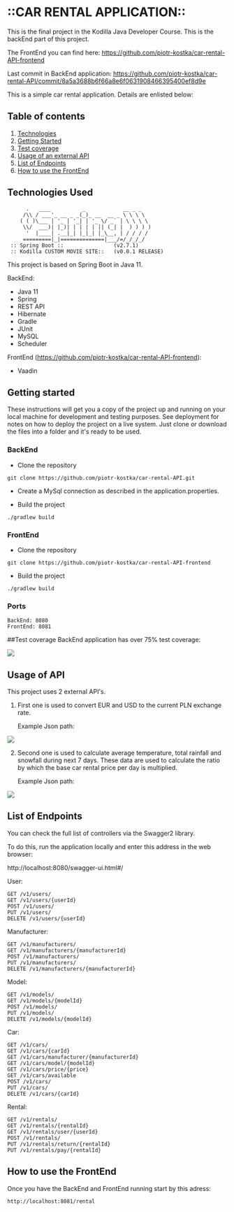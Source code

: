# ::CAR RENTAL APPLICATION::

This is the final project in the Kodilla Java Developer Course. This is the backEnd part of this project. 

The FrontEnd you can find here: https://github.com/piotr-kostka/car-rental-API-frontend

Last commit in BackEnd application: https://github.com/piotr-kostka/car-rental-API/commit/8a5a3688b6f66a8e6f0631908466395400ef8d9e

This is a simple car rental application. Details are enlisted below:

## Table of contents

1. [Technologies](#technologies-used)
2. [Getting Started](#getting-started)
3. [Test coverage](#test-coverage)
4. [Usage of an external API](#usage-of-api)
5. [List of Endpoints](#list-of-endpoints)
6. [How to use the FrontEnd](#how-to-use-the-frontend)


## Technologies Used
```
      .   ____          _            __ _ _
     /\\ / ___'_ __ _ _(_)_ __  __ _ \ \ \ \
    ( ( )\___ | '_ | '_| | '_ \/ _` | \ \ \ \
     \\/  ___)| |_)| | | | | || (_| |  ) ) ) )
      '  |____| .__|_| |_|_| |_\__, | / / / /
     =========|_|==============|___/=/_/_/_/
 :: Spring Boot ::                (v2.7.1)
 :: Kodilla CUSTOM MOVIE SITE::   (v0.0.1 RELEASE)
```
This project is based on Spring Boot in Java 11.

BackEnd:

* Java 11
* Spring
* REST API
* Hibernate
* Gradle
* JUnit
* MySQL
* Scheduler


FrontEnd (https://github.com/piotr-kostka/car-rental-API-frontend):

* Vaadin

## Getting started
These instructions will get you a copy of the project up and running on your local machine for development and testing purposes.
See deployment for notes on how to deploy the project on a live system. Just clone or download the files into a folder and it's ready to be used.

### BackEnd

- Clone the repository
```
git clone https://github.com/piotr-kostka/car-rental-API.git
```
- Create a MySql connection as described in the application.properties.

- Build the project
```
./gradlew build
```

### FrontEnd

- Clone the repository
```
git clone https://github.com/piotr-kostka/car-rental-API-frontend
```

- Build the project
```
./gradlew build
```

### Ports
```
BackEnd: 8080
FrontEnd: 8081
```
##Test coverage
BackEnd application has over 75% test coverage:

![](https://snipboard.io/wXTP1s.jpg)

## Usage of API

This project uses 2 external API's.

1. First one is used to convert EUR and USD to the current PLN exchange rate. 


    Example Json path:


![](https://snipboard.io/tFbEV0.jpg)

2. Second one is used to calculate average temperature, total rainfall and snowfall during next 7 days.
These data are used to calculate the ratio by which the base car rental price per day is multiplied.


    Example Json path:

![](https://snipboard.io/fAJrni.jpg)


## List of Endpoints

You can check the full list of controllers via the Swagger2 library. 

To do this, run the application locally and enter this address in the web browser: 

http://localhost:8080/swagger-ui.html#/

User:
```
GET /v1/users/
GET /v1/users/{userId}
POST /v1/users/
PUT /v1/users/
DELETE /v1/users/{userId}
```

Manufacturer:
```
GET /v1/manufacturers/
GET /v1/manufacturers/{manufacturerId}
POST /v1/manufacturers/
PUT /v1/manufacturers/
DELETE /v1/manufacturers/{manufacturerId}
```

Model:
```
GET /v1/models/
GET /v1/models/{modelId}
POST /v1/models/
PUT /v1/models/
DELETE /v1/models/{modelId}
```

Car:
```
GET /v1/cars/
GET /v1/cars/{carId}
GET /v1/cars/manufacturer/{manufacturerId}
GET /v1/cars/model/{modelId}
GET /v1/cars/price/{price}
GET /v1/cars/available
POST /v1/cars/
PUT /v1/cars/
DELETE /v1/cars/{carId}
```

Rental:
```
GET /v1/rentals/
GET /v1/rentals/{rentalId}
GET /v1/rentals/user/{userId}
POST /v1/rentals/
PUT /v1/rentals/return/{rentalId}
PUT /v1/rentals/pay/{rentalId}
```

## How to use the FrontEnd

Once you have the BackEnd and FrontEnd running start by this adress:
```
http://localhost:8081/rental